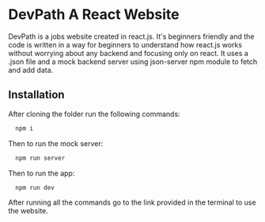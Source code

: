 # DevPath A React Website

DevPath is a jobs website created in react.js. It's beginners friendly and the code is written in a way for beginners to understand how react.js works without worrying about any backend and focusing only on react. It uses a .json file and a mock backend server using json-server npm module to fetch and add data.

## Installation

After cloning the folder run the following commands:

```bash
  npm i
```

Then to run the mock server:

```bash
  npm run server
```

Then to run the app:

```bash
  npm run dev
```

After running all the commands go to the link provided in the terminal to use the website.
